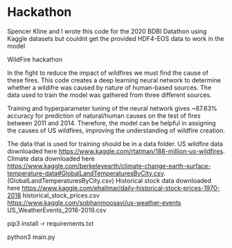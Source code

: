 # Hackathon
Spencer Kline and I wrote this code for the 2020 BDBI Datathon using Kaggle datasets but couldnt get the provided HDF4-EOS data to work in the model 

WildFire hackathon

In the fight to reduce the impact of wildfires we must find the cause of these fires. 
This code creates a deep learning neural network to determine whether a wildifre was caused by nature of human-based sources. The data used to train the model was gathered from three different sources.

Training and hyperparameter tuning of the neural network gives ~87.63% accuracy for prediction of natural/human causes on the test of fires between 2011 and 2014. Therefore, the model can be helpful in assigning the causes of US wildfires, improving the understanding of wildfire creation.

The data that is used for training should be in a data folder.
US wildfire data downloaded here <https://www.kaggle.com/rtatman/188-million-us-wildfires>.
Climate data downloaded here <https://www.kaggle.com/berkeleyearth/climate-change-earth-surface-temperature-data#GlobalLandTemperaturesByCity.csv>. (GlobalLandTemperaturesByCity.csv)
Historical stock data downloaded here <https://www.kaggle.com/ehallmar/daily-historical-stock-prices-1970-2018> historical_stock_prices.csv
<https://www.kaggle.com/sobhanmoosavi/us-weather-events> US_WeatherEvents_2016-2019.csv


pip3 install -r requirements.txt

python3 main.py
